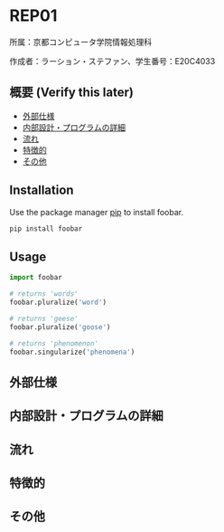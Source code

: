 # REP01

所属：京都コンピュータ学院情報処理科

作成者：ラーション・ステファン、学生番号：E20C4033

## 概要 (Verify this later)

* [ 外部仕様 ](#specifications)
* [ 内部設計・プログラムの詳細 ](#design)
* [ 流れ ](#flow)
* [ 特徴的 ](#notes)
* [ その他 ](#other)

## Installation
<a name="specifications"></a>

Use the package manager [pip](https://pip.pypa.io/en/stable/) to install foobar.

```bash
pip install foobar
```

## Usage
<a name="usage"></a>

```python
import foobar

# returns 'words'
foobar.pluralize('word')

# returns 'geese'
foobar.pluralize('goose')

# returns 'phenomenon'
foobar.singularize('phenomena')
```

## 外部仕様
<a name="specifications"></a>

## 内部設計・プログラムの詳細
<a name="design"></a>

## 流れ
<a name="flow"></a>

## 特徴的
<a name="notes"></a>

## その他
<a name="other"></a>